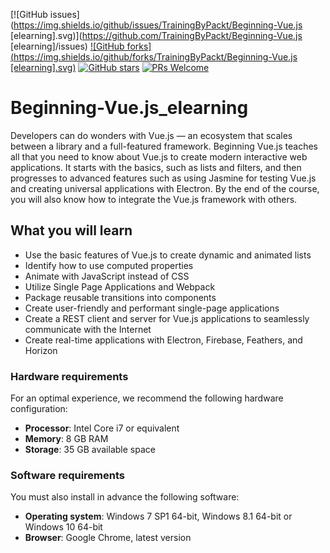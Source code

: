 [![GitHub issues](https://img.shields.io/github/issues/TrainingByPackt/Beginning-Vue.js [elearning].svg)](https://github.com/TrainingByPackt/Beginning-Vue.js [elearning]/issues)
[![GitHub forks](https://img.shields.io/github/forks/TrainingByPackt/Beginning-Vue.js [elearning].svg)](https://github.com/TrainingByPackt/Beginning-Vue.js[elearning]/network)
[![GitHub stars](https://img.shields.io/github/stars/TrainingByPackt/Beginning-Vue.js[elearning].svg)](https://github.com/TrainingByPackt/Beginning-Vue.js[elearning]/stargazers)
[![PRs Welcome](https://img.shields.io/badge/PRs-welcome-brightgreen.svg)](https://github.com/TrainingByPackt/Beginning-Vue.js[elearning]/pulls)



# Beginning-Vue.js_elearning
Developers can do wonders with Vue.js — an ecosystem that scales between a library and a full-featured framework. Beginning Vue.js teaches all that you need to know about Vue.js to create modern interactive web applications.
It starts with the basics, such as lists and filters, and then progresses to advanced features such as using Jasmine for testing Vue.js and creating universal applications with Electron. By the end of the course, you will also know how to integrate the Vue.js framework with others.


## What you will learn
* Use the basic features of Vue.js to create dynamic and animated lists 
* Identify how to use computed properties
* Animate with JavaScript instead of CSS
* Utilize Single Page Applications and Webpack
* Package reusable transitions into components
* Create user-friendly and performant single-page applications
* Create a REST client and server for Vue.js applications to seamlessly communicate with the Internet
* Create real-time applications with Electron, Firebase, Feathers, and Horizon



### Hardware requirements
For an optimal experience, we recommend the following hardware configuration:
* **Processor**: Intel Core i7 or equivalent
* **Memory**: 8 GB RAM
* **Storage**: 35 GB available space



### Software requirements
You must also install in advance the following software:
* **Operating system**: Windows 7 SP1 64-bit, Windows 8.1 64-bit or Windows 10 64-bit
* **Browser**: Google Chrome, latest version
